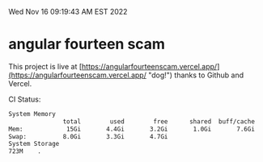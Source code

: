 Wed Nov 16 09:19:43 AM EST 2022

# angular fourteen scam


This project is live at [https://angularfourteenscam.vercel.app/](https://angularfourteenscam.vercel.app/ "dog!") thanks to Github and Vercel.

CI Status: 

```bash
System Memory
               total        used        free      shared  buff/cache   available
Mem:            15Gi       4.4Gi       3.2Gi       1.0Gi       7.6Gi       9.5Gi
Swap:          8.0Gi       3.3Gi       4.7Gi
System Storage
723M	.
